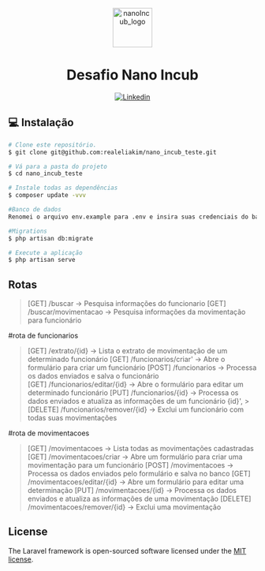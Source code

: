 <p align="center">
  <img src="https://nanoincub.com.br/wp-content/uploads/2021/09/cropped-nanoincub-logo.png" alt="nanoIncub_logo" height="80"/>
</p>
<h1 align="center">
  Desafio Nano Incub
</h1>

<p align="center">
  <a href="https://www.linkedin.com/in/realeliakim/">
    <img alt="Linkedin" src="https://img.shields.io/badge/-Eliakim%20Aquino-0e76a8?label=Linkedin&logo=linkedin&style=flat-square"/>
  </a>
</p>


## :computer: Instalação

```bash
# Clone este repositório.
$ git clone git@github.com:realeliakim/nano_incub_teste.git

# Vá para a pasta do projeto
$ cd nano_incub_teste

# Instale todas as dependências
$ composer update -vvv

#Banco de dados
Renomei o arquivo env.example para .env e insira suas credenciais do banco

#Migrations
$ php artisan db:migrate

# Execute a aplicação
$ php artisan serve

```

## Rotas

> [GET] /buscar -> Pesquisa informações do funcionario
> [GET] /buscar/movimentacao -> Pesquisa informações da movimentação para funcionário

#rota de funcionarios

> [GET] /extrato/{id} -> Lista o extrato de movimentação de um determinado funcionário 
> [GET] /funcionarios/criar' -> Abre o formulário para criar um funcionário
> [POST] /funcionarios -> Processa os dados enviados e salva o funcionário      
> [GET] /funcionarios/editar/{id} -> Abre o formulário para editar um determinado funcionário 
> [PUT] /funcionarios/{id} -> Processa os dados enviados e atualiza as informações de um funcionário {id}', > [DELETE] /funcionarios/remover/{id} -> Exclui um funcionário com todas suas movimentações

#rota de movimentacoes

> [GET] /movimentacoes -> Lista todas as movimentações cadastradas
> [GET] /movimentacoes/criar -> Abre um formulário para criar uma movimentação para um funcionário
> [POST] /movimentacoes -> Processa os dados enviados pelo formulário e salva no banco
> [GET] /movimentacoes/editar/{id} -> Abre um formulário para editar uma determinação
> [PUT] /movimentacoes/{id} -> Processa os dados enviados e atualiza as informações de uma movimentação
> [DELETE] /movimentacoes/remover/{id} -> Exclui uma movimentação

## License

The Laravel framework is open-sourced software licensed under the [MIT license](https://opensource.org/licenses/MIT).
